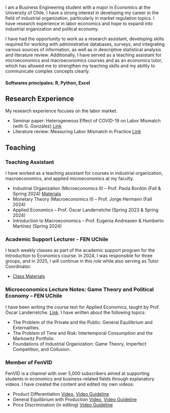 I am a Business Engineering student with a major in Economics at the University of Chile. I have a strong interest in developing my career in the field of industrial organization, particularly in market regulation topics. I have research experience in labor economics and hope to expand into industrial organization and politcal economy. 

I have had the opportunity to work as a research assistant, developing skills required for working with administrative databases, surveys, and integrating various sources of information, as well as in descriptive statistical analysis and literature review. Additionally, I have served as a teaching assistant for microeconomics and macroeconomics courses and as an economics tutor, which has allowed me to strengthen my teaching skills and my ability to communicate complex concepts clearly. 

#### Softwares principales: R, Python, Excel

## Research Experience
My research experience focuses on the labor market.
- Seminar paper: Heterogeneous Effect of COVID-19 on Labor Mismatch (with G. González) [Link](https://drive.google.com/file/d/1D6_w-8GlvZBQXEskPFQFcdcIt8ngx4ss/view?usp=sharing)
- Literature review: Measuring Labor Mismatch in Practice [Link](https://drive.google.com/file/d/1bl-FirA7blKewJaxllg9GCRgCwHU3hKS/view?usp=sharing)

## Teaching
### Teaching Assistant
I have worked as a teaching assistant for courses in industrial organization, macroeconomics, and applied microeconomics at my faculty.
- Industrial Organization (Microeconomics II) – Prof. Paola Bordón (Fall & Spring 2024) [Materials](https://drive.google.com/drive/folders/1k-LZR1JIwKgaAPEaxYvCd8SQ8dQuCGPR?usp=share_link)
- Monetary Theory (Macroeconomics II) – Prof. Jorge Hermann (Fall 2024)
- Applied Economics – Prof. Óscar Landerretche (Spring 2023 & Spring 2024)
- Introduction to Macroeconomics – Prof. Eugenia Andreasen & Humberto Martínez (Spring 2024)

### Academic Support Lecturer - FEN UChile
I teach weekly classes as part of the academic support program for the Introduction to Economics course. In 2024, I was responsible for three groups, and in 2025, I will continue in this role while also serving as Tutor Coordinator.
- [Class Materials](https://drive.google.com/drive/folders/12uUiQSESg_dwo9GJqRLYFbPJ4P_3CrWk?usp=sharing)

### Microeconomics Lecture Notes: Game Theory and Political Economy – FEN UChile
I have been writing the course text for Applied Economics, taught by Prof. Óscar Landerretche. [Link](https://drive.google.com/file/d/1ayl9QWkIq6Ai4XuPoqzmgdL4-aKt9jrL/view?usp=sharing). I have written about the following topics:
- The Problem of the Private and the Public: General Equilibrium and Externalities.
- The Problem of Time and Risk: Intertemporal Consumption and the Markowitz Portfolio.
- Foundations of Industrial Organization: Game Theory, Imperfect Competition, and Collusion.

### Member of FenVID
FenVID is a channel with over 5,000 subscribers aimed at supporting students in economics and business-related fields through explanatory videos. I have created the content and edited my own videos:
- Product Differentiation [Video](https://youtu.be/p7UcJlSK_qY?si=CecJ5Q1rEyIp3g2C),  [Video Guideline](https://drive.google.com/file/d/1Y0aeH3fof_ryVVRPvQR3XL4ttpo_-04E/view?usp=sharing)
- General Equilibrium with Production [Video](https://youtu.be/NgxHDSLMPbo?si=gaVw4cDE1Kq89EQ_), [Video Guideline](https://drive.google.com/file/d/1ymY0LCEfttjLpmYiUbI9e24cTDQWKBPe/view?usp=sharing)
- Price Discrimination (in editing) [Video Guideline](https://drive.google.com/file/d/1aDnoHwKJHlsL4xdR9hQsROSTgsu9hFJv/view?usp=sharing)

